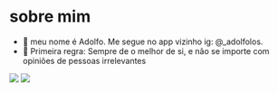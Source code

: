 # sobre mim
- 👋 meu nome é Adolfo. Me segue no app vizinho
ig: @_adolfolos.
- 👀 Primeira regra: Sempre de o melhor de si, e não se importe com opiniões de pessoas irrelevantes



 ![](https://img.shields.io/badge/JavaScript-323330?style=for-the-badge&logo=javascript&logoColor=F7DF1E)
 ![](https://img.shields.io/badge/Scratch-4D97FF?style=for-the-badge&logo=Scratch&logoColor=white)
